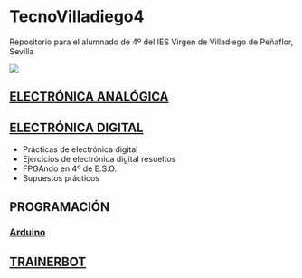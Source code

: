 # TecnoVilladiego4
Repositorio para el alumnado de 4º del IES Virgen de Villadiego de Peñaflor, Sevilla

![](imágenes/logo_fondo_transparente200x300.png)


## [ELECTRÓNICA ANALÓGICA](ElecAnalógica/ea.md)





## [ELECTRÓNICA DIGITAL](ElecDigital/ed.md)

- Prácticas de electrónica digital
- Ejercicios de electrónica digital resueltos
- FPGAndo en 4º de E.S.O.
- Supuestos prácticos


## PROGRAMACIÓN
### [Arduino](Arduino/arduino.md)

## [TRAINERBOT](TrainerBot/tb.md)
